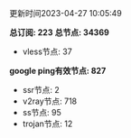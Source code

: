 更新时间2023-04-27 10:05:49

**总订阅: 223**
**总节点: 34369**
- vless节点: 37

**google ping有效节点: 827**
- ssr节点: 2
- v2ray节点: 718
- ss节点: 95
- trojan节点: 12
